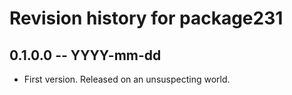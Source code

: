 # Revision history for package231

## 0.1.0.0 -- YYYY-mm-dd

* First version. Released on an unsuspecting world.
